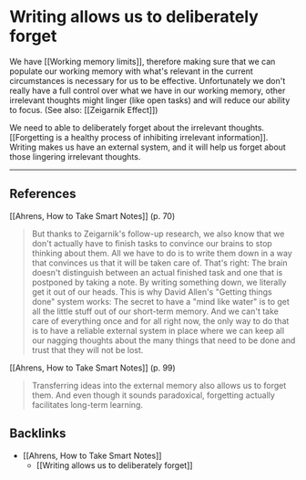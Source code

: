 # Writing allows us to deliberately forget
We have [[Working memory limits]], therefore making sure that we can populate our working memory with what's relevant in the current circumstances is necessary for us to be effective. Unfortunately we don't really have a full control over what we have in our working memory, other irrelevant thoughts might linger (like open tasks) and will reduce our ability to focus. (See also: [[Zeigarnik Effect]])

We need to able to deliberately forget about the irrelevant thoughts. [[Forgetting is a healthy process of inhibiting irrelevant information]]. Writing makes us have an external system, and it will help us forget about those lingering irrelevant thoughts.

---
## References
[[Ahrens, How to Take Smart Notes]] (p. 70)
> But thanks to Zeigarnik's follow-up research, we also know that we don't actually have to finish tasks to convince our brains to stop thinking about them. All we have to do is to write them down in a way that convinces us that it will be taken care of. That's right: The brain doesn't distinguish between an actual finished task and one that is postponed by taking a note. By writing something down, we literally get it out of our heads. This is why David Allen's "Getting things done" system works: The secret to have a "mind like water" is to get all the little stuff out of our short-term memory. And we can't take care of everything once and for all right now, the only way to do that is to have a reliable external system in place where we can keep all our nagging thoughts about the many things that need to be done and trust that they will not be lost.

[[Ahrens, How to Take Smart Notes]] (p. 99)
> Transferring ideas into the external memory also allows us to forget them. And even though it sounds paradoxical, forgetting actually facilitates long-term learning.

## Backlinks
* [[Ahrens, How to Take Smart Notes]]
	* [[Writing allows us to deliberately forget]]

<!-- #evergreen #thinking -->

<!-- {BearID:7C28BA1F-D6C5-4DEC-9CC9-FC63FEFE96E3-44697-0000281C036723F7} -->
